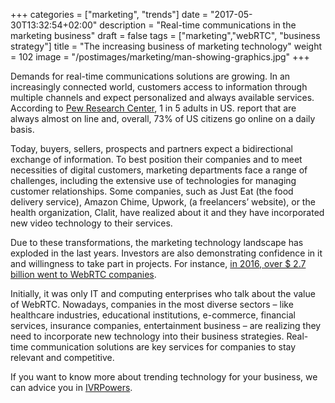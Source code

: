 +++
categories = ["marketing", "trends"]
date = "2017-05-30T13:32:54+02:00"
description = "Real-time communications in the marketing business"
draft = false
tags = ["marketing","webRTC", "business strategy"]
title = "The increasing business of marketing technology"
weight = 102
image = "/postimages/marketing/man-showing-graphics.jpg"
+++

Demands for real-time communications solutions are growing. In an increasingly connected world, customers access to information through multiple channels and expect personalized and always available services. According to [Pew Research Center](http://www.pewresearch.org/fact-tank/2015/12/08/one-fifth-of-americans-report-going-online-almost-constantly/), 1 in 5 adults in US. report that are always almost on line and, overall, 73% of US citizens go online on a daily basis. 

Today, buyers, sellers, prospects and partners expect a bidirectional exchange of information. To best position their companies and to meet necessities of digital customers, marketing departments face a range of challenges, including the extensive use of technologies for managing customer relationships. Some companies, such as Just Eat (the food delivery service), Amazon Chime, Upwork, (a freelancers’ website), or the health organization, Clalit, have realized about it and they have incorporated new video technology to their services.
 
Due to these transformations, the marketing technology landscape has exploded in the last years. Investors are also demonstrating confidence in it and willingness to take part in projects. For instance, [in 2016, over $ 2.7 billion went to WebRTC companies](https://www.blaccspot.com/blog/news/over-2-7-billion-in-funding-to-webrtc-companies-in-2016/ ).

Initially, it was only IT and computing enterprises who talk about the value of WebRTC. Nowadays, companies in the most diverse sectors – like healthcare industries, educational institutions, e-commerce, financial services, insurance companies, entertainment business – are realizing they need to incorporate new technology into their business strategies. Real-time communication solutions are key services for companies to stay relevant and competitive. 

If you want to know more about trending technology for your business, we can advice you in [IVRPowers](http://www.ivrpowers.com/).
